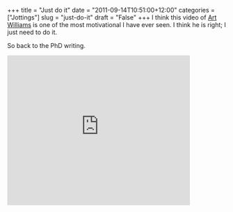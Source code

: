 +++
title = "Just do it"
date = "2011-09-14T10:51:00+12:00"
categories = ["Jottings"]
slug = "just-do-it"
draft = "False"
+++
I think this video of [Art
Williams](http://en.wikipedia.org/wiki/Arthur_L._Williams,_Jr.) is one of the
most motivational I have ever seen. I think he is right; I just need to do it.

So back to the PhD writing.

<iframe width="420" height="345" src="http://www.youtube.com/embed/b2uFH0NCMY4" frameborder="0" allowfullscreen>
</iframe>

